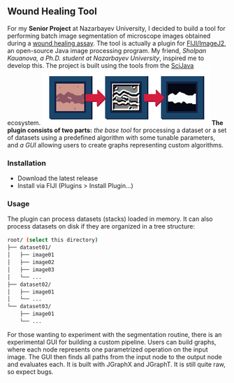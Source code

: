 ## Wound Healing Tool
For my **Senior Project** at Nazarbayev University, I decided to build a tool for performing batch image segmentation of microscope images obtained during a [wound healing assay](https://en.wikipedia.org/wiki/Wound_healing_assay). The tool is actually a plugin for [FIJI/ImageJ2](https://fiji.sc/), an open-source Java image processing program. My friend, *Sholpan Kauanova, a Ph.D. student at Nazarbayev University*, inspired me to develop this. The project is built using the tools from the [SciJava](https://scijava.org/) ecosystem.
![wound healing tool art](img/woundhealing.png)
**The plugin consists of two parts:** *the base tool* for processing a dataset or a set of datasets using a predefined algorithm with some tunable parameters, and *a GUI* allowing users to create graphs representing custom algorithms.

### Installation
- Download the latest release 
- Install via FIJI (Plugins > Install Plugin...)

### Usage
The plugin can process datasets (stacks) loaded in memory. It can also process datasets on disk if they are organized in a tree structure:
```bash
root/ (select this directory)  
├── dataset01/  
│   ├── image01  
│   ├── image02  
│   ├── image03  
│   └── ...  
├── dataset02/  
│   ├── image01  
│   └── ...  
└── dataset03/  
    ├── image01  
    └── ...  
```
For those wanting to experiment with the segmentation routine, there is an experimental GUI for building a custom pipeline. Users can build graphs, where each node represents one parametrized operation on the input image. The GUI then finds all paths from the input node to the output node and evaluates each. It is built with JGraphX and JGraphT. It is still quite raw, so expect bugs.
